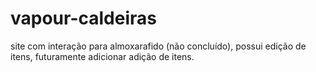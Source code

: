 # vapour-caldeiras
site com interação para almoxarafido (não concluído), possui edição de itens, futuramente adicionar adição de itens.
